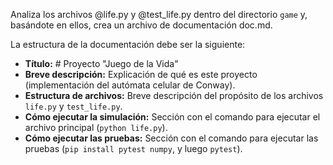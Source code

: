 Analiza los archivos @life.py y @test_life.py dentro del directorio `game` y, basándote en ellos, crea un archivo de documentación doc.md.

La estructura de la documentación debe ser la siguiente:
-   **Título:** # Proyecto "Juego de la Vida"
-   **Breve descripción:** Explicación de qué es este proyecto (implementación del autómata celular de Conway).
-   **Estructura de archivos:** Breve descripción del propósito de los archivos `life.py` y `test_life.py`.
-   **Cómo ejecutar la simulación:** Sección con el comando para ejecutar el archivo principal (`python life.py`).
-   **Cómo ejecutar las pruebas:** Sección con el comando para ejecutar las pruebas (`pip install pytest numpy`, y luego `pytest`).